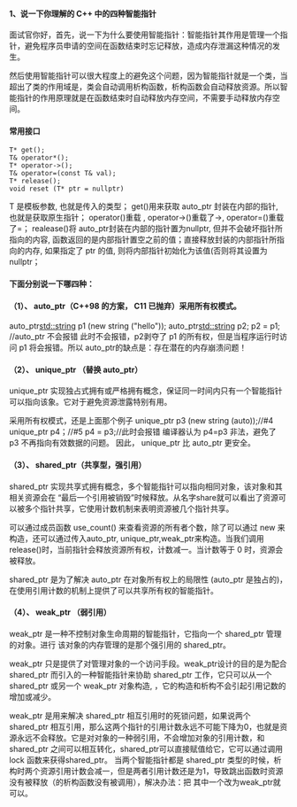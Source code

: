 #### 1、说⼀下你理解的 C++ 中的四种智能指针

⾯试官你好，⾸先，说⼀下为什么要使⽤智能指针：智能指针其作⽤是管理⼀个指针，避免程序员申请的空间在函数结束时忘记释放，造成内存泄漏这种情况的发⽣。

然后使⽤智能指针可以很⼤程度上的避免这个问题，因为智能指针就是⼀个类，当超出了类的作⽤域是，类会⾃动调⽤析构函数，析构函数会⾃动释放资源。所以智能指针的作⽤原理就是在函数结束时⾃动释放内存空间，不需要⼿动释放内存空间。

#### 常用接口

```
T* get();
T& operator*();
T* operator->();
T& operator=(const T& val);
T* release();
void reset (T* ptr = nullptr) 
```

T 是模板参数, 也就是传⼊的类型；
get()⽤来获取 auto_ptr 封装在内部的指针, 也就是获取原⽣指针；
operator()重载 , operator->()重载了->, operator=()重载了=；
realease()将 auto_ptr封装在内部的指针置为nullptr, 但并不会破坏指针所指向的内容, 函数返回的是内部指针置空之前的值；直接释放封装的内部指针所指向的内存, 如果指定了 ptr 的值, 则将内部指针初始化为该值(否则将其设置为nullptr；

#### 下面分别说⼀下哪四种：

#### （1）、 auto_ptr（C++98 的⽅案， C11 已抛弃）采⽤所有权模式。

auto_ptr<std::string> p1 (new string ("hello"));
auto_ptr<std::string> p2;
p2 = p1; //auto_ptr 不会报错
此时不会报错，p2剥夺了 p1 的所有权，但是当程序运⾏时访问 p1 将会报错。所以 auto_ptr的缺点是：存在潜在的内存崩溃问题！

#### （2）、 unique_ptr （替换 auto_ptr）

unique_ptr 实现独占式拥有或严格拥有概念，保证同⼀时间内只有⼀个智能指针可以指向该象。它对于避免资源泄露特别有⽤。

采⽤所有权模式，还是上⾯那个例⼦
unique_ptr <string> p3 (new string (auto));//#4
unique_ptr <string> p4；//#5
p4 = p3;//此时会报错
编译器认为 p4=p3 ⾮法，避免了 p3 不再指向有效数据的问题。
因此，  unique_ptr ⽐ auto_ptr 更安全。

#### （3）、 shared_ptr（共享型，强引⽤）

shared_ptr 实现共享式拥有概念，多个智能指针可以指向相同对象，该对象和其相关资源会在 “最后⼀个引⽤被销毁”时候释放。从名字share就可以看出了资源可以被多个指针共享，它使⽤计数机制来表明资源被⼏个指针共享。

可以通过成员函数 use_count() 来查看资源的所有者个数，除了可以通过 new 来构造，还可以通过传⼊auto_ptr, unique_ptr,weak_ptr来构造。当我们调⽤release()时，当前指针会释放资源所有权，计数减⼀。当计数等于 0 时，资源会被释放。

shared_ptr 是为了解决 auto_ptr 在对象所有权上的局限性 (auto_ptr 是独占的)，在使⽤引⽤计数的机制上提供了可以共享所有权的智能指针。

#### （4）、 weak_ptr （弱引⽤）

weak_ptr 是⼀种不控制对象⽣命周期的智能指针，它指向⼀个  shared_ptr 管理的对象。进⾏ 该对象的内存管理的是那个强引⽤的 shared_ptr。

weak_ptr 只是提供了对管理对象的⼀个访问⼿段。weak_ptr设计的⽬的是为配合shared_ptr ⽽引⼊的⼀种智能指针来协助 shared_ptr ⼯作，它只可以从⼀个shared_ptr 或另⼀个 weak_ptr 对象构造, ，它的构造和析构不会引起引⽤记数的增加或减少。

weak_ptr 是⽤来解决 shared_ptr 相互引⽤时的死锁问题，如果说两个shared_ptr 相互引⽤，那么这两个指针的引⽤计数永远不可能下降为0，也就是资源永远不会释放。它是对对象的⼀种弱引⽤，不会增加对象的引⽤计数，和 shared_ptr 之间可以相互转化，shared_ptr可以直接赋值给它，它可以通过调⽤ lock 函数来获得shared_ptr。
当两个智能指针都是 shared_ptr 类型的时候，析构时两个资源引⽤计数会减⼀，但是两者引⽤计数还是为1，导致跳出函数时资源没有被释放（的析构函数没有被调⽤），解决办法：把 其中⼀个改为weak_ptr就可以。